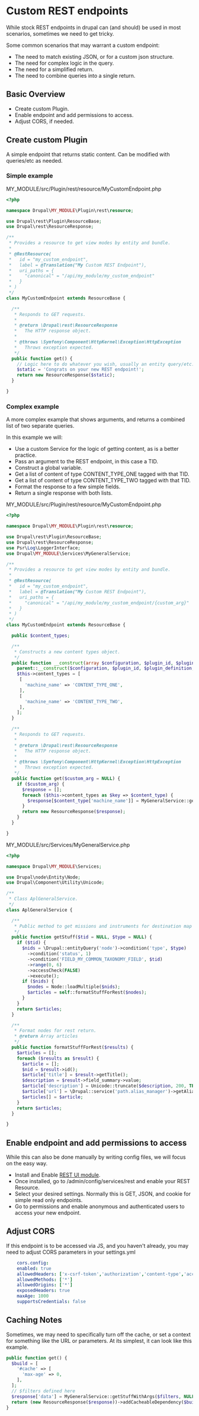 # Custom REST endpoints

While stock REST endpoints in drupal can (and should) be used in most scenarios, sometimes we need to get tricky.

Some common scenarios that may warrant a custom endpoint:

- The need to match existing JSON, or for a custom json structure.
- The need for complex logic in the query.
- The need for a simplified return.
- The need to combine queries into a single return.

## Basic Overview

- Create custom Plugin.
- Enable endpoint and add permissions to access.
- Adjust CORS, if needed.

## Create custom Plugin

A simple endpoint that returns static content. Can be modified with queries/etc as needed.

### Simple example

MY_MODULE/src/Plugin/rest/resource/MyCustomEndpoint.php

```php
<?php

namespace Drupal\MY_MODULE\Plugin\rest\resource;

use Drupal\rest\Plugin\ResourceBase;
use Drupal\rest\ResourceResponse;

/**
 * Provides a resource to get view modes by entity and bundle.
 *
 * @RestResource(
 *   id = "my_custom_endpoint",
 *   label = @Translation("My Custom REST Endpoint"),
 *   uri_paths = {
 *     "canonical" = "/api/my_module/my_custom_endpoint"
 *   }
 * )
 */
class MyCustomEndpoint extends ResourceBase {

  /**
   * Responds to GET requests.
   *
   * @return \Drupal\rest\ResourceResponse
   *   The HTTP response object.
   *
   * @throws \Symfony\Component\HttpKernel\Exception\HttpException
   *   Throws exception expected.
   */
  public function get() {
    // Logic here to do whatever you wish, usually an entity query/etc.
    $static = 'Congrats on your new REST endpoint!';
    return new ResourceResponse($static);
  }

}
```

### Complex example

A more complex example that shows arguments, and returns a combined list of two separate queries.

In this example we will:

- Use a custom Service for the logic of getting content, as is a better practice.
- Pass an argument to the REST endpoint, in this case a TID.
- Construct a global variable.
- Get a list of content of type CONTENT_TYPE_ONE tagged with that TID.
- Get a list of content of type CONTENT_TYPE_TWO tagged with that TID.
- Format the response to a few simple fields.
- Return a single response with both lists.

MY_MODULE/src/Plugin/rest/resource/MyCustomEndpoint.php

```php
<?php

namespace Drupal\MY_MODULE\Plugin\rest\resource;

use Drupal\rest\Plugin\ResourceBase;
use Drupal\rest\ResourceResponse;
use Psr\Log\LoggerInterface;
use Drupal\MY_MODULE\Services\MyGeneralService;

/**
 * Provides a resource to get view modes by entity and bundle.
 *
 * @RestResource(
 *   id = "my_custom_endpoint",
 *   label = @Translation("My Custom REST Endpoint"),
 *   uri_paths = {
 *     "canonical" = "/api/my_module/my_custom_endpoint/{custom_arg}"
 *   }
 * )
 */
class MyCustomEndpoint extends ResourceBase {

  public $content_types;

  /**
   * Constructs a new content types object.
   */
  public function __construct(array $configuration, $plugin_id, $plugin_definition, array $serializer_formats, LoggerInterface $logger) {
    parent::__construct($configuration, $plugin_id, $plugin_definition, $serializer_formats, $logger);
    $this->content_types = [
     [
       'machine_name' => 'CONTENT_TYPE_ONE',
     ],
     [
       'machine_name' => 'CONTENT_TYPE_TWO',
     ],
    ];
  }

  /**
   * Responds to GET requests.
   *
   * @return \Drupal\rest\ResourceResponse
   *   The HTTP response object.
   *
   * @throws \Symfony\Component\HttpKernel\Exception\HttpException
   *   Throws exception expected.
   */
  public function get($custom_arg = NULL) {
    if ($custom_arg) {
      $response = [];
      foreach ($this->content_types as $key => $content_type) {
        $response[$content_type['machine_name']] = MyGeneralService::getStuff($custom_arg, $content_type['machine_name']);
      }
      return new ResourceResponse($response);
    }
  }

}
```

MY_MODULE/src/Services/MyGeneralService.php

```php
<?php

namespace Drupal\MY_MODULE\Services;

use Drupal\node\Entity\Node;
use Drupal\Component\Utility\Unicode;

/**
 * Class AplGeneralService.
 */
class AplGeneralService {

  /**
   * Public method to get missions and instruments for destination map and others.
   */
  public function getStuff($tid = NULL, $type = NULL) {
    if ($tid) {
      $nids = \Drupal::entityQuery('node')->condition('type', $type)
        ->condition('status', 1)
        ->condition('FIELD_MY_COMMON_TAXONOMY_FIELD', $tid)
        ->range(0, 6)
        ->accessCheck(FALSE)
        ->execute();
      if ($nids) {
        $nodes = Node::loadMultiple($nids);
        $articles = self::formatStuffForRest($nodes);
      }
    }
    return $articles;
  }

  /**
   * Format nodes for rest return.
   * @return Array articles
   */
  public function formatStuffForRest($results) {
    $articles = [];
    foreach ($results as $result) {
      $article = [];
      $nid = $result->id();
      $article['title'] = $result->getTitle();
      $description = $result->field_summary->value;
      $article['description'] = Unicode::truncate($description, 200, TRUE, TRUE, 5);
      $article['url'] = \Drupal::service('path.alias_manager')->getAliasByPath('/node/' . $nid);
      $articles[] = $article;
    }
    return $articles;
  }

}
```

## Enable endpoint and add permissions to access

While this can also be done manually by writing config files, we will focus on the easy way.

- Install and Enable [REST UI module](https://www.drupal.org/project/restui).
- Once installed, go to /admin/config/services/rest and enable your REST Resource.
- Select your desired settings. Normally this is GET, JSON, and cookie for simple read only endpoints.
- Go to permissions and enable anonymous and authenticated users to access your new endpoint.

## Adjust CORS

If this endpoint is to be accessed via JS, and you haven't already, you may need to adjust CORS parameters in your settings.yml

```yml
    cors.config:
    enabled: true
    allowedHeaders: ['x-csrf-token','authorization','content-type','accept','origin','x-requested-with']
    allowedMethods: ['*']
    allowedOrigins: ['*']
    exposedHeaders: true
    maxAge: 1000
    supportsCredentials: false
```

## Caching Notes

Sometimes, we may need to specifically turn off the cache, or set a context for something like the URL or parameters. At its simplest, it can look like this example.

```php
public function get() {
  $build = [
    '#cache' => [
      'max-age' => 0,
    ],
  ];
  // $filters defined here
  $response['data'] = MyGeneralService::getStuffWithArgs($filters, NULL);
  return (new ResourceResponse($response))->addCacheableDependency($build);
}
  ```
